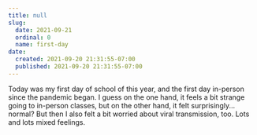 ```yaml
---
title: null
slug:
  date: 2021-09-21
  ordinal: 0
  name: first-day
date:
  created: 2021-09-20 21:31:55-07:00
  published: 2021-09-20 21:31:55-07:00
---
```


Today was my first day of school of this year, and the first day in-person since
the pandemic began. I guess on the one hand, it feels a bit strange going to
in-person classes, but on the other hand, it felt surprisingly... normal? But
then I also felt a bit worried about viral transmission, too. Lots and lots
mixed feelings.
